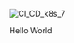 ![CI_CD_k8s_7](https://github.com/user-attachments/assets/e7e7d34c-463f-4e9e-b76a-60224428d851)


Hello World
